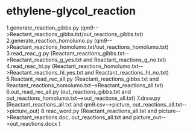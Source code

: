 # ethylene-glycol_reaction

1.generate_reaction_gibbs.py (qm9-->Reactant_reactions_gibbs.txt/out_reactions_gibbs.txt)
2.generate_reaction_homolumo.py (qm9-->Reactant_reactions_homolumo.txt/out_reactions_homolumo.txt)
3.read_reac_g.py (Reactant_reactions_gibbs.txt-->Reactant_reactions_g_yes.txt and Reactant_reactions_g_no.txt)
4.read_reac_hl.py (Reactant_reactions_homolumo.txt-->Reactant_reactions_hl_yes.txt and Reactant_reactions_hl_no.txt)
5.Reactant_read_rec_all.py (Reactant_reactions_gibbs.txt and Reactant_reactions_homolumo.txt-->Reactant_reactions_all.txt)
6.out_read_rec_all.py (out_reactions_gibbs.txt and out_reactions_homolumo.txt-->out_reactions_all.txt)
7.draw.py (Reactant_reactions_all.txt and qm9.csv-->picture, out_reactions_all.txt-->picture_out)
8.reac_word.py (Reactant_reactions_all.txt and picture-->Reactant_reactions.doc, out_reactions_all.txt and picture_out-->out_reactions.docx )
